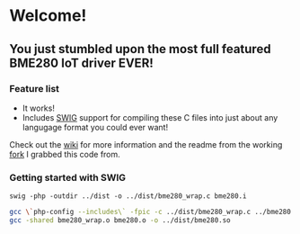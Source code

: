 # Welcome!
## You just stumbled upon the most full featured BME280 IoT driver EVER!

### Feature list
* It works!
* Includes [SWIG](http://www.swig.org/) support for compiling these C files into just about any langugage format you could ever want!

Check out the [wiki](https://github.com/brethash/BME280_driver/wiki) for more information and the readme from the working [fork](https://github.com/bucienator/BME280_driver) I grabbed this code from.

### Getting started with SWIG
`swig -php -outdir ../dist -o ../dist/bme280_wrap.c bme280.i`

```bash
gcc \`php-config --includes\` -fpic -c ../dist/bme280_wrap.c ../bme280.c
gcc -shared bme280_wrap.o bme280.o -o ../dist/bme280.so
```
